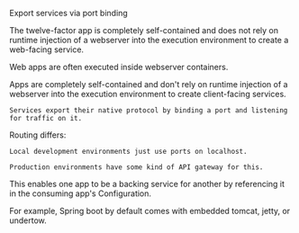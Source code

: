 Export services via port binding

The twelve-factor app is completely self-contained and does not rely on runtime injection of a webserver into the execution environment to create a web-facing service.

Web apps are often executed inside webserver containers.

Apps are completely self-contained and don't rely on runtime injection of a webserver into the execution environment to create client-facing services.

    Services export their native protocol by binding a port and listening for traffic on it.

Routing differs:

    Local development environments just use ports on localhost.
    
    Production environments have some kind of API gateway for this.

This enables one app to be a backing service for another by referencing it in the consuming app's Configuration.

For example, Spring boot by default comes with embedded tomcat, jetty, or undertow.
